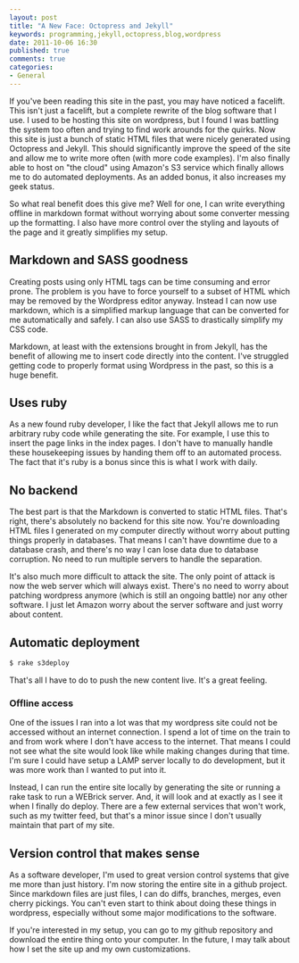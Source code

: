 ```yaml
---
layout: post
title: "A New Face: Octopress and Jekyll"
keywords: programming,jekyll,octopress,blog,wordpress
date: 2011-10-06 16:30
published: true
comments: true
categories: 
- General
---
```


If you've been reading this site in the past, you may have noticed a facelift.
This isn't just a facelift, but a complete rewrite of the blog software that
I use.  I used to be hosting this site on wordpress, but I found I was battling
the system too often and trying to find work arounds for the quirks.
Now this site is just a bunch of static HTML files that were nicely
generated using Octopress and Jekyll.  This should significantly improve
the speed of the site and allow me to write more often (with more code examples).
I'm also finally able to host on "the cloud" using Amazon's S3 service which
finally allows me to do automated deployments.  As an added bonus, it also 
increases my geek status.

<!--more-->

So what real benefit does this give me?  Well for one, I can write everything
offline in markdown format without worrying about some converter messing up
the formatting.  I also have more control over the styling and layouts of the
page and it greatly simplifies my setup.

## Markdown and SASS goodness

Creating posts using only HTML tags can be time consuming and error prone.  The
problem is you have to force yourself to a subset of HTML which may be removed
by the Wordpress editor anyway.  Instead I can now use markdown, which is a 
simplified markup language that can be converted for me automatically and safely.
I can also use SASS to drastically simplify my CSS code.

Markdown, at least with the extensions brought in from Jekyll, has the benefit
of allowing me to insert code directly into the content.  I've struggled getting
code to properly format using Wordpress in the past, so this is a huge benefit.

## Uses ruby

As a new found ruby developer, I like the fact that Jekyll allows me to run 
arbitrary ruby code while generating the site.  For example, I use this to insert
the page links in the index pages.  I don't have to manually handle these
housekeeping issues by handing them off to an automated process.  The fact that
it's ruby is a bonus since this is what I work with daily.

## No backend

The best part is that the Markdown is converted to static HTML files.  That's right,
there's absolutely no backend for this site now.  You're downloading HTML files I 
generated on my computer directly without worry about putting things properly in
databases.  That means I can't have downtime due to a database crash, and there's 
no way I can lose data due to database corruption.  No need to run multiple servers
to handle the separation.

It's also much more difficult to attack the site.  The only point of attack is now the web
server which will always exist.  There's no need to worry about patching wordpress
anymore (which is still an ongoing battle) nor any other software.  I just let Amazon
worry about the server software and just worry about content.

## Automatic deployment

``` bash
$ rake s3deploy
```

That's all I have to do to push the new content live.  It's a great feeling.

### Offline access

One of the issues I ran into a lot was that my wordpress site could not be accessed
without an internet connection.  I spend a lot of time on the train to and from work
where I don't have access to the internet.  That means I could not see what the site
would look like while making changes during that time.  I'm sure I could have setup
a LAMP server locally to do development, but it was more work than I wanted to put into
it.

Instead, I can run the entire site locally by generating the site or running a rake
task to run a WEBrick server.  And, it will look and at exactly as I see it when I
finally do deploy.  There are a few external services that won't work, such as my
twitter feed, but that's a minor issue since I don't usually maintain that part of
my site.

## Version control that makes sense

As a software developer, I'm used to great version control systems that give me more
than just history.  I'm now storing the entire site in a github project.  Since 
markdown files are just files, I can do diffs, branches, merges, even cherry pickings.
You can't even start to think about doing these things in wordpress, especially without
some major modifications to the software.

If you're interested in my setup, you can go to my github repository and download the 
entire thing onto your computer.  In the future, I may talk about how I set the site
up and my own customizations.
